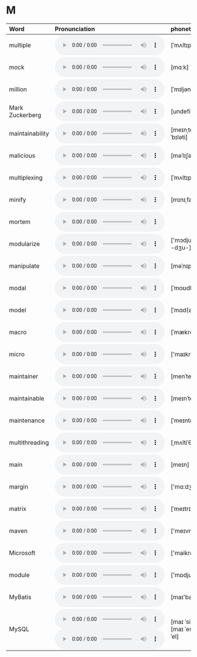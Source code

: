 
# M

| Word  | Pronunciation | phonetic |
| :-- | :-- | :-- |
| multiple | <audio src="/awesome-pronunciation/public/audio/multiple.mp3" controls="controls" controlslist="nodownload"></audio> | [ˈmʌltɪp(ə)l] |
| mock | <audio src="/awesome-pronunciation/public/audio/mock.mp3" controls="controls" controlslist="nodownload"></audio> | [mɑːk] |
| million | <audio src="/awesome-pronunciation/public/audio/million.mp3" controls="controls" controlslist="nodownload"></audio> | [ˈmɪljən] |
| Mark Zuckerberg | <audio src="/awesome-pronunciation/public/audio/Mark%20Zuckerberg.mp3" controls="controls" controlslist="nodownload"></audio> | [undefined] |
| maintainability | <audio src="/awesome-pronunciation/public/audio/maintainability.mp3" controls="controls" controlslist="nodownload"></audio> | [meɪnˌteɪnəˈbɪləti] |
| malicious | <audio src="/awesome-pronunciation/public/audio/malicious.mp3" controls="controls" controlslist="nodownload"></audio> | [məˈlɪʃəs] |
| multiplexing | <audio src="/awesome-pronunciation/public/audio/multiplexing.mp3" controls="controls" controlslist="nodownload"></audio> | [ˈmʌltɪpleksɪŋ] |
| minify | <audio src="/awesome-pronunciation/public/audio/minify.mp3" controls="controls" controlslist="nodownload"></audio> | [mɪnɪˌfaɪ] |
| mortem | <audio src="/awesome-pronunciation/public/audio/mortem.mp3" controls="controls" controlslist="nodownload"></audio> |  |
| modularize | <audio src="/awesome-pronunciation/public/audio/modularize.mp3" controls="controls" controlslist="nodownload"></audio> | ['mɔdjuləraiz, -dʒu-] |
| manipulate | <audio src="/awesome-pronunciation/public/audio/manipulate.mp3" controls="controls" controlslist="nodownload"></audio> | [məˈnɪpjuleɪt] |
| modal | <audio src="/awesome-pronunciation/public/audio/modal.mp3" controls="controls" controlslist="nodownload"></audio> | [ˈmoʊdl] |
| model | <audio src="/awesome-pronunciation/public/audio/model.mp3" controls="controls" controlslist="nodownload"></audio> | [ˈmɑd(ə)l] |
| macro | <audio src="/awesome-pronunciation/public/audio/macro.mp3" controls="controls" controlslist="nodownload"></audio> | [ˈmækroʊ] |
| micro | <audio src="/awesome-pronunciation/public/audio/micro.mp3" controls="controls" controlslist="nodownload"></audio> | ['maɪkrəʊ] |
| maintainer | <audio src="/awesome-pronunciation/public/audio/maintainer.mp3" controls="controls" controlslist="nodownload"></audio> | [menˈteɪnər] |
| maintainable | <audio src="/awesome-pronunciation/public/audio/maintainable.mp3" controls="controls" controlslist="nodownload"></audio> | [meɪnˈteɪnəbl] |
| maintenance | <audio src="/awesome-pronunciation/public/audio/maintenance.mp3" controls="controls" controlslist="nodownload"></audio> | [ˈmeɪntənəns] |
| multithreading | <audio src="/awesome-pronunciation/public/audio/multithreading.mp3" controls="controls" controlslist="nodownload"></audio> | [ˌmʌltiˈθredɪŋ] |
| main | <audio src="/awesome-pronunciation/public/audio/main.mp3" controls="controls" controlslist="nodownload"></audio> | [meɪn] |
| margin | <audio src="/awesome-pronunciation/public/audio/margin.mp3" controls="controls" controlslist="nodownload"></audio> | ['mɑːdʒɪn] |
| matrix | <audio src="/awesome-pronunciation/public/audio/matrix.mp3" controls="controls" controlslist="nodownload"></audio> | [ˈmeɪtrɪks] |
| maven | <audio src="/awesome-pronunciation/public/audio/maven.mp3" controls="controls" controlslist="nodownload"></audio> | ['meɪvn] |
| Microsoft | <audio src="/awesome-pronunciation/public/audio/Microsoft.mp3" controls="controls" controlslist="nodownload"></audio> | ['maikrəusɒft] |
| module | <audio src="/awesome-pronunciation/public/audio/module.mp3" controls="controls" controlslist="nodownload"></audio> | ['mɒdjuːl] |
| MyBatis | <audio src="/awesome-pronunciation/public/audio/MyBatis.mp3" controls="controls" controlslist="nodownload"></audio> | [maɪ'baɪtɪs] |
| MySQL | <audio src="/awesome-pronunciation/public/audio/MySQL-0.mp3" controls="controls" controlslist="nodownload"></audio><br/><audio src="/awesome-pronunciation/public/audio/MySQL-1.mp3" controls="controls" controlslist="nodownload"></audio> | [maɪ ˈsiːkwəl]<br/>[maɪ ˈes ˈkjuː ˈel] |
